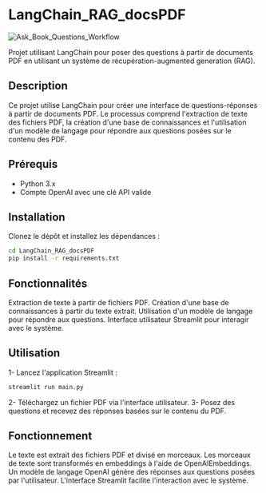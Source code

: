 # LangChain_RAG_docsPDF
![Ask_Book_Questions_Workflow](https://github.com/user-attachments/assets/4063088d-396e-4491-b68c-a73c4c8c401d)


Projet utilisant LangChain pour poser des questions à partir de documents PDF en utilisant un système de récupération-augmented generation (RAG).

## Description

Ce projet utilise LangChain pour créer une interface de questions-réponses à partir de documents PDF. Le processus comprend l'extraction de texte des fichiers PDF, la création d'une base de connaissances et l'utilisation d'un modèle de langage pour répondre aux questions posées sur le contenu des PDF.

## Prérequis

- Python 3.x
- Compte OpenAI avec une clé API valide

## Installation

Clonez le dépôt et installez les dépendances :

```bash
cd LangChain_RAG_docsPDF
pip install -r requirements.txt
```

## Fonctionnalités
Extraction de texte à partir de fichiers PDF.
Création d'une base de connaissances à partir du texte extrait.
Utilisation d'un modèle de langage pour répondre aux questions.
Interface utilisateur Streamlit pour interagir avec le système.

## Utilisation
1- Lancez l'application Streamlit :
```bash
streamlit run main.py
 ```

2- Téléchargez un fichier PDF via l'interface utilisateur.
3- Posez des questions et recevez des réponses basées sur le contenu du PDF.

## Fonctionnement
Le texte est extrait des fichiers PDF et divisé en morceaux.
Les morceaux de texte sont transformés en embeddings à l'aide de OpenAIEmbeddings.
Un modèle de langage OpenAI génère des réponses aux questions posées par l'utilisateur.
L'interface Streamlit facilite l'interaction avec le système.




